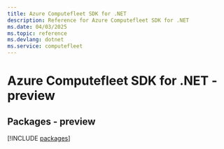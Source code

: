 ```yaml
---
title: Azure Computefleet SDK for .NET
description: Reference for Azure Computefleet SDK for .NET
ms.date: 04/03/2025
ms.topic: reference
ms.devlang: dotnet
ms.service: computefleet
---
```

# Azure Computefleet SDK for .NET - preview
## Packages - preview
[!INCLUDE [packages](computefleet-index.md)]